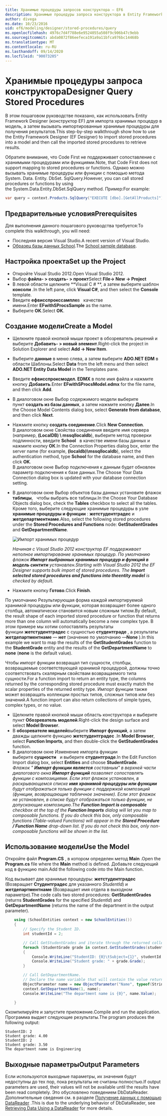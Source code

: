 ```yaml
---
title: Хранимые процедуры запросов конструктора — EF6
description: Хранимые процедуры запроса конструктора в Entity Framework 6
author: divega
ms.date: 10/23/2016
uid: ef6/modeling/designer/stored-procedures/query
ms.openlocfilehash: 4976c7d4f788e6e9524055a508f9c906b47c9ebb
ms.sourcegitcommit: abda0872f86eefeca191a9a11bfca976bc14468b
ms.translationtype: MT
ms.contentlocale: ru-RU
ms.lasthandoff: 09/14/2020
ms.locfileid: "90073205"
---
```

# <a name="designer-query-stored-procedures"></a><span data-ttu-id="1b485-103">Хранимые процедуры запроса конструктора</span><span class="sxs-lookup"><span data-stu-id="1b485-103">Designer Query Stored Procedures</span></span>
<span data-ttu-id="1b485-104">В этом пошаговом руководстве показано, как использовать Entity Framework Designer (конструктор EF) для импорта хранимых процедур в модель, а затем вызывать импортированные хранимые процедуры для получения результатов.</span><span class="sxs-lookup"><span data-stu-id="1b485-104">This step-by-step walkthrough show how to use the Entity Framework Designer (EF Designer) to import stored procedures into a model and then call the imported stored procedures to retrieve results.</span></span> 

<span data-ttu-id="1b485-105">Обратите внимание, что Code First не поддерживает сопоставление с хранимыми процедурами или функциями.</span><span class="sxs-lookup"><span data-stu-id="1b485-105">Note, that Code First does not support mapping to stored procedures or functions.</span></span> <span data-ttu-id="1b485-106">Однако можно вызывать хранимые процедуры или функции с помощью метода System. Data. Entity. DbSet. SqlQuery.</span><span class="sxs-lookup"><span data-stu-id="1b485-106">However, you can call stored procedures or functions by using the System.Data.Entity.DbSet.SqlQuery method.</span></span> <span data-ttu-id="1b485-107">Пример:</span><span class="sxs-lookup"><span data-stu-id="1b485-107">For example:</span></span>
``` csharp
var query = context.Products.SqlQuery("EXECUTE [dbo].[GetAllProducts]")`;
```

## <a name="prerequisites"></a><span data-ttu-id="1b485-108">Предварительные условия</span><span class="sxs-lookup"><span data-stu-id="1b485-108">Prerequisites</span></span>

<span data-ttu-id="1b485-109">Для выполнения данного пошагового руководства требуется:</span><span class="sxs-lookup"><span data-stu-id="1b485-109">To complete this walkthrough, you will need:</span></span>

- <span data-ttu-id="1b485-110">Последняя версия Visual Studio.</span><span class="sxs-lookup"><span data-stu-id="1b485-110">A recent version of Visual Studio.</span></span>
- <span data-ttu-id="1b485-111">[Образец базы данных School](xref:ef6/resources/school-database).</span><span class="sxs-lookup"><span data-stu-id="1b485-111">The [School sample database](xref:ef6/resources/school-database).</span></span>

## <a name="set-up-the-project"></a><span data-ttu-id="1b485-112">Настройка проекта</span><span class="sxs-lookup"><span data-stu-id="1b485-112">Set up the Project</span></span>

-   <span data-ttu-id="1b485-113">Откройте Visual Studio 2012.</span><span class="sxs-lookup"><span data-stu-id="1b485-113">Open Visual Studio 2012.</span></span>
-   <span data-ttu-id="1b485-114">Выбор **файла- &gt; создать- &gt; проект**</span><span class="sxs-lookup"><span data-stu-id="1b485-114">Select **File-&gt; New -&gt; Project**</span></span>
-   <span data-ttu-id="1b485-115">В левой области щелкните \*\*Visual C \# \*\*, а затем выберите шаблон **консоли** .</span><span class="sxs-lookup"><span data-stu-id="1b485-115">In the left pane, click **Visual C\#**, and then select the **Console** template.</span></span>
-   <span data-ttu-id="1b485-116">Введите **ефвисспрокссампле**в   качестве имени.</span><span class="sxs-lookup"><span data-stu-id="1b485-116">Enter **EFwithSProcsSample** as the name.</span></span>
-   <span data-ttu-id="1b485-117">Выберите **OK**.</span><span class="sxs-lookup"><span data-stu-id="1b485-117">Select **OK**.</span></span>

## <a name="create-a-model"></a><span data-ttu-id="1b485-118">Создание модели</span><span class="sxs-lookup"><span data-stu-id="1b485-118">Create a Model</span></span>

-   <span data-ttu-id="1b485-119">Щелкните правой кнопкой мыши проект в обозреватель решений и выберите **Добавить- &gt; новый элемент**.</span><span class="sxs-lookup"><span data-stu-id="1b485-119">Right-click the project in Solution Explorer and select **Add -&gt; New Item**.</span></span>
-   <span data-ttu-id="1b485-120">Выберите **данные** в меню слева, а затем выберите **ADO.NET EDM** в области Шаблоны.</span><span class="sxs-lookup"><span data-stu-id="1b485-120">Select **Data** from the left menu and then select **ADO.NET Entity Data Model** in the Templates pane.</span></span>
-   <span data-ttu-id="1b485-121">Введите **ефвисспроксмодел. EDMX** в поле имя файла и нажмите кнопку **Добавить**.</span><span class="sxs-lookup"><span data-stu-id="1b485-121">Enter **EFwithSProcsModel.edmx** for the file name, and then click **Add**.</span></span>
-   <span data-ttu-id="1b485-122">В диалоговом окне Выбор содержимого модели выберите пункт **создать из базы данных**, а затем нажмите кнопку **Далее**.</span><span class="sxs-lookup"><span data-stu-id="1b485-122">In the Choose Model Contents dialog box, select **Generate from database**, and then click **Next**.</span></span>
-   <span data-ttu-id="1b485-123">Нажмите кнопку **создать соединение**.</span><span class="sxs-lookup"><span data-stu-id="1b485-123">Click **New Connection**.</span></span>  
    <span data-ttu-id="1b485-124">В диалоговом окне Свойства соединения введите имя сервера (например, **(LocalDB) \\ mssqllocaldb**), выберите метод проверки подлинности, введите **School**   в качестве имени базы данных и нажмите кнопку **ОК**.</span><span class="sxs-lookup"><span data-stu-id="1b485-124">In the Connection Properties dialog box, enter the server name (for example, **(localdb)\\mssqllocaldb**), select the authentication method, type **School** for the database name, and then click **OK**.</span></span>  
    <span data-ttu-id="1b485-125">В диалоговом окне Выбор подключения к данным будет обновлен параметр подключения к базе данных.</span><span class="sxs-lookup"><span data-stu-id="1b485-125">The Choose Your Data Connection dialog box is updated with your database connection setting.</span></span>
-   <span data-ttu-id="1b485-126">В диалоговом окне Выбор объектов базы данных установите флажок **таблицы**,   чтобы выбрать все таблицы.</span><span class="sxs-lookup"><span data-stu-id="1b485-126">In the Choose Your Database Objects dialog box, check the **Tables** checkbox to select all the tables.</span></span>  
    <span data-ttu-id="1b485-127">Кроме того, выберите следующие хранимые процедуры в узле **хранимые процедуры и функции** : **жетстудентградес** и **жетдепартментнаме**.</span><span class="sxs-lookup"><span data-stu-id="1b485-127">Also, select the following stored procedures under the **Stored Procedures and Functions** node: **GetStudentGrades** and **GetDepartmentName**.</span></span> 

    ![Импорт хранимых процедур](~/ef6/media/import.jpg)

    <span data-ttu-id="1b485-129">*Начиная с Visual Studio 2012 конструктор EF поддерживает неполное импортирование хранимых процедур. По умолчанию флажок **Импорт выбранных хранимых процедур и функций в модель синтити** установлен.*</span><span class="sxs-lookup"><span data-stu-id="1b485-129">*Starting with Visual Studio 2012 the EF Designer supports bulk import of stored procedures. The **Import selected stored procedures and functions into theentity model** is checked by default.*</span></span>
-   <span data-ttu-id="1b485-130">Нажмите кнопку **Готово**.</span><span class="sxs-lookup"><span data-stu-id="1b485-130">Click **Finish**.</span></span>

<span data-ttu-id="1b485-131">По умолчанию Результирующая форма каждой импортируемой хранимой процедуры или функции, которая возвращает более одного столбца, автоматически становится новым сложным типом.</span><span class="sxs-lookup"><span data-stu-id="1b485-131">By default, the result shape of each imported stored procedure or function that returns more than one column will automatically become a new complex type.</span></span> <span data-ttu-id="1b485-132">В этом примере мы хотим сопоставлять результаты функции **жетстудентградес** с сущностью **студентграде** , а результаты **жетдепартментнаме** — **нет** (значение по умолчанию —**None** ).</span><span class="sxs-lookup"><span data-stu-id="1b485-132">In this example we want to map the results of the **GetStudentGrades** function to the **StudentGrade** entity and the results of the **GetDepartmentName** to **none** (**none** is the default value).</span></span>

<span data-ttu-id="1b485-133">Чтобы импорт функции возвращал тип сущности, столбцы, возвращаемые соответствующей хранимой процедурой, должны точно соответствовать скалярным свойствам возвращаемого типа сущности.</span><span class="sxs-lookup"><span data-stu-id="1b485-133">For a function import to return an entity type, the columns returned by the corresponding stored procedure must exactly match the scalar properties of the returned entity type.</span></span> <span data-ttu-id="1b485-134">Импорт функции также может возвращать коллекции простых типов, сложных типов или без значений.</span><span class="sxs-lookup"><span data-stu-id="1b485-134">A function import can also return collections of simple types, complex types, or no value.</span></span>

-   <span data-ttu-id="1b485-135">Щелкните правой кнопкой мыши область конструктора и выберите пункт **Обозреватель моделей**.</span><span class="sxs-lookup"><span data-stu-id="1b485-135">Right-click the design surface and select **Model Browser**.</span></span>
-   <span data-ttu-id="1b485-136">В **обозревателе моделей**выберите **Импорт функций**, а затем дважды щелкните функцию **жетстудентградес** .</span><span class="sxs-lookup"><span data-stu-id="1b485-136">In **Model Browser**, select **Function Imports**, and then double-click the **GetStudentGrades** function.</span></span>
-   <span data-ttu-id="1b485-137">В диалоговом окне Изменение импорта функции выберите **сущности**   и выберите **студентграде**.</span><span class="sxs-lookup"><span data-stu-id="1b485-137">In the Edit Function Import dialog box, select **Entities** and choose **StudentGrade**.</span></span>  
    <span data-ttu-id="1b485-138">*Флажок " **Импорт функции является** составным" в верхней части диалогового окна **Импорт функций** позволяет сопоставлять функции с композициями. Если этот флажок установлен, в раскрывающемся списке **имя хранимой процедуры или функции** будут отображаться только функции с поддержкой композиций (функции, возвращающие табличное значение). Если этот флажок не установлен, в списке будут отображаться только функции, не допускающие композицию.*</span><span class="sxs-lookup"><span data-stu-id="1b485-138">*The **Function Import is composable** checkbox at the top of the **Function Imports** dialog will let you map to composable functions. If you do check this box, only composable functions (Table-valued Functions) will appear in the **Stored Procedure / Function Name** drop-down list. If you do not check this box, only non-composable functions will be shown in the list.*</span></span>

## <a name="use-the-model"></a><span data-ttu-id="1b485-139">Использование модели</span><span class="sxs-lookup"><span data-stu-id="1b485-139">Use the Model</span></span>

<span data-ttu-id="1b485-140">Откройте файл **Program.CS** , в котором определен метод **Main** .</span><span class="sxs-lookup"><span data-stu-id="1b485-140">Open the **Program.cs** file where the **Main** method is defined.</span></span> <span data-ttu-id="1b485-141">Добавьте следующий код в функцию main.</span><span class="sxs-lookup"><span data-stu-id="1b485-141">Add the following code into the Main function.</span></span>

<span data-ttu-id="1b485-142">Код вызывает две хранимые процедуры: **жетстудентградес** (Возвращает **Студентградес** для указанного *StudentId*) и **жетдепартментнаме** (Возвращает имя отдела в выходном параметре).</span><span class="sxs-lookup"><span data-stu-id="1b485-142">The code calls two stored procedures: **GetStudentGrades** (returns **StudentGrades** for the specified *StudentId*) and **GetDepartmentName** (returns the name of the department in the output parameter).</span></span>  

``` csharp
    using (SchoolEntities context = new SchoolEntities())
    {
        // Specify the Student ID.
        int studentId = 2;

        // Call GetStudentGrades and iterate through the returned collection.
        foreach (StudentGrade grade in context.GetStudentGrades(studentId))
        {
            Console.WriteLine("StudentID: {0}\tSubject={1}", studentId, grade.Subject);
            Console.WriteLine("Student grade: " + grade.Grade);
        }

        // Call GetDepartmentName.
        // Declare the name variable that will contain the value returned by the output parameter.
        ObjectParameter name = new ObjectParameter("Name", typeof(String));
        context.GetDepartmentName(1, name);
        Console.WriteLine("The department name is {0}", name.Value);

    }
```

<span data-ttu-id="1b485-143">Скомпилируйте и запустите приложение.</span><span class="sxs-lookup"><span data-stu-id="1b485-143">Compile and run the application.</span></span> <span data-ttu-id="1b485-144">Программа выдает следующие результаты.</span><span class="sxs-lookup"><span data-stu-id="1b485-144">The program produces the following output:</span></span>

```console
StudentID: 2
Student grade: 4.00
StudentID: 2
Student grade: 3.50
The department name is Engineering
```

<a name="output-parameters"></a><span data-ttu-id="1b485-145">Выходные параметры</span><span class="sxs-lookup"><span data-stu-id="1b485-145">Output Parameters</span></span>
-----------------

<span data-ttu-id="1b485-146">Если используются выходные параметры, их значения будут недоступны до тех пор, пока результаты не считаны полностью.</span><span class="sxs-lookup"><span data-stu-id="1b485-146">If output parameters are used, their values will not be available until the results have been read completely.</span></span> <span data-ttu-id="1b485-147">Это обусловлено поведением DbDataReader. Дополнительные сведения см. в разделе [Получение данных с помощью DataReader](https://go.microsoft.com/fwlink/?LinkID=398589) .</span><span class="sxs-lookup"><span data-stu-id="1b485-147">This is due to the underlying behavior of DbDataReader, see [Retrieving Data Using a DataReader](https://go.microsoft.com/fwlink/?LinkID=398589) for more details.</span></span>
